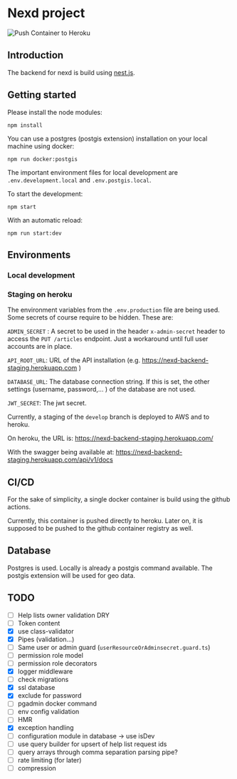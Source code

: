 # Nexd project

![Push Container to Heroku](https://github.com/NexdApp/nexd-backend/workflows/Push%20Container%20to%20Heroku/badge.svg)

## Introduction

The backend for nexd is build using [nest.js](https://nestjs.com/).

## Getting started

Please install the node modules:

`npm install`

You can use a postgres (postgis extension) installation on your local machine using docker:

`npm run docker:postgis`

The important environment files for local development are `.env.development.local` and `.env.postgis.local`.

To start the development:

`npm start`

With an automatic reload:

`npm run start:dev`

## Environments

### Local development

### Staging on heroku

The environment variables from the `.env.production` file are being used.
Some secrets of course require to be hidden. These are:

`ADMIN_SECRET` : A secret to be used in the header `x-admin-secret` header to access the `PUT /articles` endpoint. Just a workaround until full user accounts are in place.

`API_ROOT_URL`: URL of the API installation (e.g. https://nexd-backend-staging.herokuapp.com )

`DATABASE_URL`: The database connection string. If this is set, the other settings (username, password,... ) of the database are not used.

`JWT_SECRET`: The jwt secret.

Currently, a staging of the `develop` branch is deployed to AWS and to heroku.

On heroku, the URL is: https://nexd-backend-staging.herokuapp.com/

With the swagger being available at: https://nexd-backend-staging.herokuapp.com/api/v1/docs

## CI/CD

For the sake of simplicity, a single docker container is build using the github actions.

Currently, this container is pushed directly to heroku. Later on, it is supposed to be pushed to the github container registry as well.

## Database

Postgres is used. Locally is already a postgis command available. The postgis extension will be used for geo data.

## TODO

- [ ] Help lists owner validation DRY
- [ ] Token content
- [x] use class-validator
- [x] Pipes (validation...)
- [ ] Same user or admin guard (`userResourceOrAdminsecret.guard.ts`)
- [ ] permission role model
- [ ] permission role decorators
- [x] logger middleware
- [ ] check migrations
- [x] ssl database
- [x] exclude for password
- [ ] pgadmin docker command
- [ ] env config validation
- [ ] HMR
- [x] exception handling
- [ ] configuration module in database -> use isDev
- [ ] use query builder for upsert of help list request ids
- [ ] query arrays through comma separation parsing pipe?
- [ ] rate limiting (for later)
- [ ] compression
